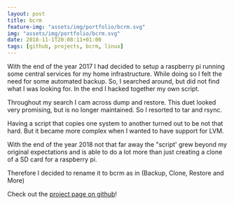 ```yaml
---
layout: post
title: bcrm
feature-img: "assets/img/portfolio/bcrm.svg"
img: "assets/img/portfolio/bcrm.svg"
date: 2018-11-1T20:08:11+01:00
tags: [github, projects, bcrm, linux]
---
```


With the end of the year 2017 I had decided to setup a raspberry pi running some central services for my home infrastructure.
While doing so I felt the need for some automated backup. So, I searched around, but did not find what I was looking for. 
In the end I hacked together my own script.

Throughout my search I cam across dump and restore. This duet looked very promising, but is no longer maintained. 
So I resorted to tar and rsync.

Having a script that copies one system to another turned out to be not that hard. But it became more complex when I 
wanted to have support for LVM.


With the end of the year 2018 not that far away the "script' grew beyond my original expectations and is able to do a lot more than just creating a clone of a SD card for a raspberry pi.

Therefore I decided to rename it to bcrm as in (Backup, Clone, Restore and More)

Check out the [project page on github](https://github.com/Jeansen/bcrm)!